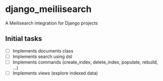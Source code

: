 # django_meiliisearch

A Meilisearch integration for Django projects

## Initial tasks
- [ ] Implements documents class
- [ ] Implements search using dsl
- [ ] Implements commands (create_index, delete_index, populate, rebuild, ...)
- [ ] Implements views (explore indexed data)
